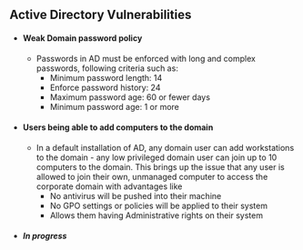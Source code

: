 ## Active Directory Vulnerabilities 

* #### Weak Domain password policy
    * Passwords in AD must be enforced with long and complex passwords, following criteria such as:
        * Minimum password length: 14
        * Enforce password history: 24
        * Maximum password age: 60 or fewer days
        * Minimum password age: 1 or more
* #### Users being able to add computers to the domain
    * In a default installation of AD, any domain user can add workstations to the domain - any low privileged domain user can join up to 10 computers to the domain. This brings up the issue that any user is allowed to join their own, unmanaged computer to access the corporate domain with advantages like
        * No antivirus will be pushed into their machine
        * No GPO settings or policies will be applied to their system
        * Allows them having Administrative rights on their system
* #### _In progress_

